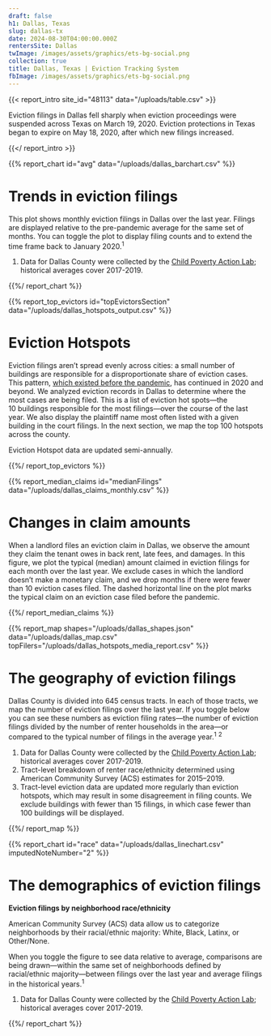 ```yaml
---
draft: false
h1: Dallas, Texas
slug: dallas-tx
date: 2024-08-30T04:00:00.000Z
rentersSite: Dallas
twImage: /images/assets/graphics/ets-bg-social.png
collection: true
title: Dallas, Texas | Eviction Tracking System
fbImage: /images/assets/graphics/ets-bg-social.png
---
```

{{< report_intro site_id="48113" data="/uploads/table.csv" >}}

Eviction filings in Dallas fell sharply when eviction proceedings were suspended across Texas on March 19, 2020. Eviction protections in Texas began to expire on May 18, 2020, after which new filings increased.

{{</ report_intro >}}


{{% report_chart id="avg" data="/uploads/dallas_barchart.csv" %}}





# Trends in eviction filings

This plot shows monthly eviction filings in Dallas over the last year. Filings are displayed relative to the pre-pandemic average for the same set of months. You can toggle the plot to display filing counts and to extend the time frame back to January 2020.<sup>1</sup>

1. Data for Dallas County were collected by the [Child Poverty Action Lab](https://childpovertyactionlab.org/); historical averages cover 2017-2019.





{{%/ report_chart %}}



{{% report_top_evictors id="topEvictorsSection" data="/uploads/dallas_hotspots_output.csv" %}}


# Eviction Hotspots

Eviction filings aren’t spread evenly across cities: a small number of buildings are responsible for a disproportionate share of eviction cases. This pattern, [which existed before the pandemic](https://evictionlab.org/top-evicting-landlords-drive-us-eviction-crisis/), has continued in 2020 and beyond. We analyzed eviction records in Dallas to determine where the most cases are being filed. This is a list of eviction hot spots—the 10 buildings responsible for the most filings—over the course of the last year. We also display the plaintiff name most often listed with a given building in the court filings. In the next section, we map the top 100 hotspots across the county.

Eviction Hotspot data are updated semi-annually.


{{%/ report_top_evictors %}}



{{% report_median_claims id="medianFilings" data="/uploads/dallas_claims_monthly.csv" %}}



# Changes in claim amounts

When a landlord files an eviction claim in Dallas, we observe the amount they claim the tenant owes in back rent, late fees, and damages. In this figure, we plot the typical (median) amount claimed in eviction filings for each month over the last year. We exclude cases in which the landlord doesn’t make a monetary claim, and we drop months if there were fewer than 10 eviction cases filed. The dashed horizontal line on the plot marks the typical claim on an eviction case filed before the pandemic.



{{%/ report_median_claims %}}


{{% report_map shapes="/uploads/dallas_shapes.json" data="/uploads/dallas_map.csv" topFilers="/uploads/dallas_hotspots_media_report.csv" %}}

# The geography of eviction filings

Dallas County is divided into 645 census tracts. In each of those tracts, we map the number of eviction filings over the last year. If you toggle below you can see these numbers as eviction filing rates—the number of eviction filings divided by the number of renter households in the area—or compared to the typical number of filings in the average year.<sup>1</sup> <sup>2</sup>

1. Data for Dallas County were collected by the [Child Poverty Action Lab](https://childpovertyactionlab.org/); historical averages cover 2017-2019.
2. Tract-level breakdown of renter race/ethnicity determined using American Community Survey (ACS) estimates for 2015–2019.
3. Tract-level eviction data are updated more regularly than eviction hotspots, which may result in some disagreement in filing counts. We exclude buildings with fewer than 15 filings, in which case fewer than 100 buildings will be displayed. 

{{%/ report_map %}}

{{% report_chart id="race" data="/uploads/dallas_linechart.csv" imputedNoteNumber="2" %}}

# The demographics of eviction filings

**Eviction filings by neighborhood race/ethnicity**

American Community Survey (ACS) data allow us to categorize neighborhoods by their racial/ethnic majority: White, Black, Latinx, or Other/None. 

When you toggle the figure to see data relative to average, comparisons are being drawn—within the same set of neighborhoods defined by racial/ethnic majority—between filings over the last year and average filings in the historical years.<sup>1</sup>

1. Data for Dallas County were collected by the [Child Poverty Action Lab](https://childpovertyactionlab.org/); historical averages cover 2017-2019.

{{%/ report_chart %}}